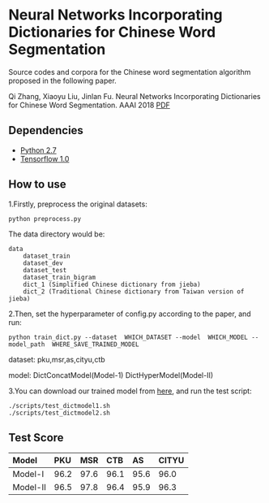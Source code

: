 # Neural Networks Incorporating Dictionaries for Chinese Word Segmentation
Source codes and corpora for the Chinese word segmentation algorithm proposed in the following paper.

Qi Zhang, Xiaoyu Liu, Jinlan Fu. Neural Networks Incorporating Dictionaries for Chinese Word Segmentation. AAAI 2018 [PDF](http://jkx.fudan.edu.cn/~qzhang/paper/aaai2017-cws.pdf)

## Dependencies
* [Python 2.7](https://www.python.org/)
* [Tensorflow 1.0](https://www.tensorflow.org/)

## How to use
1.Firstly, preprocess the original datasets:

	python preprocess.py

The data directory would be:

    data
        dataset_train
        dataset_dev
        dataset_test
        dataset_train_bigram
        dict_1 (Simplified Chinese dictionary from jieba)
        dict_2 (Traditional Chinese dictionary from Taiwan version of jieba)
2.Then, set the hyperparameter of config.py according to the paper, and run:

    python train_dict.py --dataset  WHICH_DATASET --model  WHICH_MODEL --model_path  WHERE_SAVE_TRAINED_MODEL

dataset: pku,msr,as,cityu,ctb

model: DictConcatModel(Model-1) DictHyperModel(Model-II)

3.You can download our trained model from [here](), and run the test script:

    ./scripts/test_dictmodel1.sh
    ./scripts/test_dictmodel2.sh

## Test Score
  | Model | PKU | MSR | CTB | AS |CITYU|
  |:------|:----|:----|:----|:---|:----|
  |Model-I| 96.2 | 97.6 | 96.1 |95.6|96.0|
  |Model-II|96.5 | 97.8	| 96.4 |95.9|96.3|





